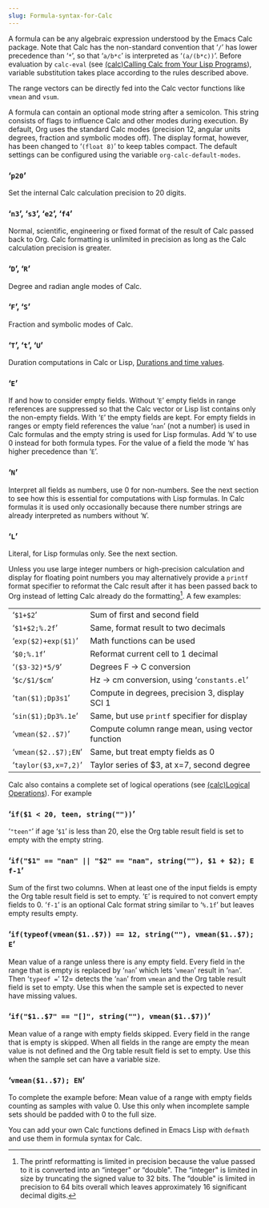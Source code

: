 ```yaml
---
slug: Formula-syntax-for-Calc
---
```


A formula can be any algebraic expression understood by the Emacs Calc package. Note that Calc has the non-standard convention that ‘`/`’ has lower precedence than ‘`*`’, so that ‘`a/b*c`’ is interpreted as ‘`(a/(b*c))`’. Before evaluation by `calc-eval` (see [(calc)Calling Calc from Your Lisp Programs](https://www.gnu.org/software/emacs/manual/html_mono/calc.html#Calling-Calc-from-Your-Programs)), variable substitution takes place according to the rules described above.

The range vectors can be directly fed into the Calc vector functions like `vmean` and `vsum`.

A formula can contain an optional mode string after a semicolon. This string consists of flags to influence Calc and other modes during execution. By default, Org uses the standard Calc modes (precision 12, angular units degrees, fraction and symbolic modes off). The display format, however, has been changed to ‘`(float 8)`’ to keep tables compact. The default settings can be configured using the variable `org-calc-default-modes`.

### ‘`p20`’

Set the internal Calc calculation precision to 20 digits.

### ‘`n3`’, ‘`s3`’, ‘`e2`’, ‘`f4`’

Normal, scientific, engineering or fixed format of the result of Calc passed back to Org. Calc formatting is unlimited in precision as long as the Calc calculation precision is greater.

### ‘`D`’, ‘`R`’

Degree and radian angle modes of Calc.

### ‘`F`’, ‘`S`’

Fraction and symbolic modes of Calc.

### ‘`T`’, ‘`t`’, ‘`U`’

Duration computations in Calc or Lisp, [Durations and time values](/docs/org/Durations-and-time-values).

### ‘`E`’

If and how to consider empty fields. Without ‘`E`’ empty fields in range references are suppressed so that the Calc vector or Lisp list contains only the non-empty fields. With ‘`E`’ the empty fields are kept. For empty fields in ranges or empty field references the value ‘`nan`’ (not a number) is used in Calc formulas and the empty string is used for Lisp formulas. Add ‘`N`’ to use 0 instead for both formula types. For the value of a field the mode ‘`N`’ has higher precedence than ‘`E`’.

### ‘`N`’

Interpret all fields as numbers, use 0 for non-numbers. See the next section to see how this is essential for computations with Lisp formulas. In Calc formulas it is used only occasionally because there number strings are already interpreted as numbers without ‘`N`’.

### ‘`L`’

Literal, for Lisp formulas only. See the next section.

Unless you use large integer numbers or high-precision calculation and display for floating point numbers you may alternatively provide a `printf` format specifier to reformat the Calc result after it has been passed back to Org instead of letting Calc already do the formatting[^1]. A few examples:

|                      |                                                  |
| -------------------- | ------------------------------------------------ |
| ‘`$1+$2`’            | Sum of first and second field                    |
| ‘`$1+$2;%.2f`’       | Same, format result to two decimals              |
| ‘`exp($2)+exp($1)`’  | Math functions can be used                       |
| ‘`$0;%.1f`’          | Reformat current cell to 1 decimal               |
| ‘`($3-32)*5/9`’      | Degrees F → C conversion                         |
| ‘`$c/$1/$cm`’        | Hz → cm conversion, using ‘`constants.el`’       |
| ‘`tan($1);Dp3s1`’    | Compute in degrees, precision 3, display SCI 1   |
| ‘`sin($1);Dp3%.1e`’  | Same, but use `printf` specifier for display     |
| ‘`vmean($2..$7)`’    | Compute column range mean, using vector function |
| ‘`vmean($2..$7);EN`’ | Same, but treat empty fields as 0                |
| ‘`taylor($3,x=7,2)`’ | Taylor series of $3, at x=7, second degree       |

Calc also contains a complete set of logical operations (see [(calc)Logical Operations](https://www.gnu.org/software/emacs/manual/html_mono/calc.html#Logical-Operations)). For example

### ‘`if($1 < 20, teen, string(""))`’

‘`"teen"`’ if age ‘`$1`’ is less than 20, else the Org table result field is set to empty with the empty string.

### ‘`if("$1" =​= "nan" || "$2" =​= "nan", string(""), $1 + $2); E f-1`’

Sum of the first two columns. When at least one of the input fields is empty the Org table result field is set to empty. ‘`E`’ is required to not convert empty fields to 0. ‘`f-1`’ is an optional Calc format string similar to ‘`%.1f`’ but leaves empty results empty.

### ‘`if(typeof(vmean($1..$7)) =​= 12, string(""), vmean($1..$7); E`’

Mean value of a range unless there is any empty field. Every field in the range that is empty is replaced by ‘`nan`’ which lets ‘`vmean`’ result in ‘`nan`’. Then ‘`typeof =`’ 12= detects the ‘`nan`’ from `vmean` and the Org table result field is set to empty. Use this when the sample set is expected to never have missing values.

### ‘`if("$1..$7" =​= "[]", string(""), vmean($1..$7))`’

Mean value of a range with empty fields skipped. Every field in the range that is empty is skipped. When all fields in the range are empty the mean value is not defined and the Org table result field is set to empty. Use this when the sample set can have a variable size.

### ‘`vmean($1..$7); EN`’

To complete the example before: Mean value of a range with empty fields counting as samples with value 0. Use this only when incomplete sample sets should be padded with 0 to the full size.

You can add your own Calc functions defined in Emacs Lisp with `defmath` and use them in formula syntax for Calc.

[^1]: The printf reformatting is limited in precision because the value passed to it is converted into an “integer" or “double". The “integer" is limited in size by truncating the signed value to 32 bits. The “double" is limited in precision to 64 bits overall which leaves approximately 16 significant decimal digits.
